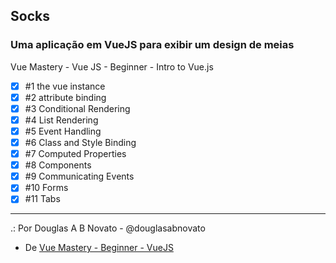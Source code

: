 ## Socks
### Uma aplicação em VueJS para exibir um design de meias

Vue Mastery - Vue JS - Beginner - Intro to Vue.js

- [x] #1 the vue instance
- [x] #2 attribute binding 
- [x] #3 Conditional Rendering 
- [x] #4 List Rendering  
- [x] #5 Event Handling 
- [x] #6 Class and Style Binding   
- [x] #7 Computed Properties   
- [x] #8 Components
- [x] #9 Communicating Events  
- [x] #10 Forms
- [x] #11 Tabs  

---

.: Por Douglas A B Novato - @douglasabnovato
- De [Vue Mastery - Beginner - VueJS](https://www.vuemastery.com/courses-path/beginner)